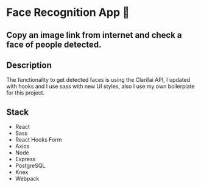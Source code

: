 # Face Recognition App 👾

## Copy an image link from internet and check a face of people detected.

## Description

The functionality to get detected faces is using the Clarifai API, I updated with hooks and I use sass with new UI styles, also I use my own boilerplate for this project.

## Stack

- React
- Sass
- React Hooks Form
- Axios
- Node
- Express
- PostgreSQL
- Knex
- Webpack
